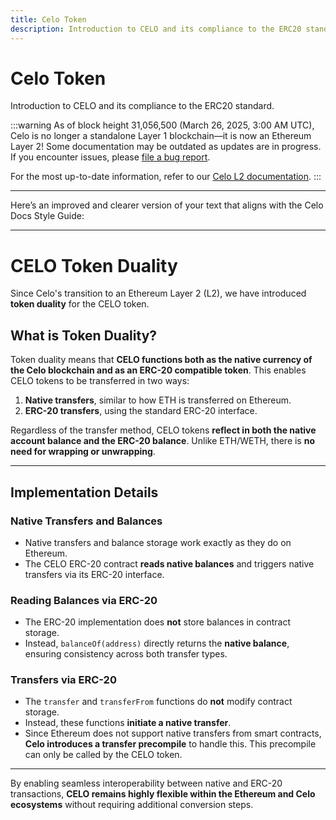 ```yaml
---
title: Celo Token
description: Introduction to CELO and its compliance to the ERC20 standard.
---
```


# Celo Token

Introduction to CELO and its compliance to the ERC20 standard.

:::warning
As of block height 31,056,500 (March 26, 2025, 3:00 AM UTC), Celo is no longer a standalone Layer 1 blockchain—it is now an Ethereum Layer 2!
Some documentation may be outdated as updates are in progress. If you encounter issues, please [file a bug report](https://github.com/celo-org/docs/issues/new/choose).

For the most up-to-date information, refer to our [Celo L2 documentation](https://docs.celo.org/cel2).
:::

---
Here’s an improved and clearer version of your text that aligns with the Celo Docs Style Guide:

---

# CELO Token Duality

Since Celo's transition to an Ethereum Layer 2 (L2), we have introduced **token duality** for the CELO token.

## What is Token Duality?

Token duality means that **CELO functions both as the native currency of the Celo blockchain and as an ERC-20 compatible token**. This enables CELO tokens to be transferred in two ways:

1. **Native transfers**, similar to how ETH is transferred on Ethereum.
2. **ERC-20 transfers**, using the standard ERC-20 interface.

Regardless of the transfer method, CELO tokens **reflect in both the native account balance and the ERC-20 balance**. Unlike ETH/WETH, there is **no need for wrapping or unwrapping**.

---

## Implementation Details

### **Native Transfers and Balances**
- Native transfers and balance storage work exactly as they do on Ethereum.
- The CELO ERC-20 contract **reads native balances** and triggers native transfers via its ERC-20 interface.

### **Reading Balances via ERC-20**
- The ERC-20 implementation does **not** store balances in contract storage.
- Instead, `balanceOf(address)` directly returns the **native balance**, ensuring consistency across both transfer types.

### **Transfers via ERC-20**
- The `transfer` and `transferFrom` functions do **not** modify contract storage.
- Instead, these functions **initiate a native transfer**.
- Since Ethereum does not support native transfers from smart contracts, **Celo introduces a transfer precompile** to handle this. This precompile can only be called by the CELO token.

---

By enabling seamless interoperability between native and ERC-20 transactions, **CELO remains highly flexible within the Ethereum and Celo ecosystems** without requiring additional conversion steps.

